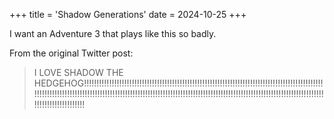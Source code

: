 +++
title = 'Shadow Generations'
date = 2024-10-25
+++

I want an Adventure 3 that plays like this so badly.

<!--more-->

From the original Twitter post:

> I LOVE SHADOW THE HEDGEHOG!!!!!!!!!!!!!!!!!!!!!!!!!!!!!!!!!!!!!!!!!!!!!!!!!!!!!!!!!!!!!!!!!!!!!!!!!!!!!!!!!!!!!!!!!!!!!!!!!!!!!!!!!!!!!!!!!!!!!!!!!!!!!!!!!!!!!!!!!!!!!!!!!!!!!!!!!!!!!!!!!!!!!!!!!!!!!!!!!!!!!!!!!!!!!!!!!!!!!!!!!!!!!!!!!!!!!!!!!!!!!!!!!!!!!!